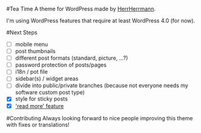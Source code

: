 #Tea Time
A theme for WordPress made by [HerrHerrmann](http://herrherrmann.net).

I'm using WordPress features that require at least WordPress 4.0 (for now).

#Next Steps
- [ ] mobile menu
- [ ] post thumbnails
- [ ] different post formats (standard, picture, ...?)
- [ ] password protection of posts/pages
- [ ] i18n / pot file
- [ ] sidebar(s) / widget areas
- [ ] divide into public/private branches (because not everyone needs my software custom post type)
- [x] style for sticky posts
- [x] ['read more' feature](http://codex.wordpress.org/Customizing_the_Read_More)

#Contributing
Always looking forward to nice people improving this theme with fixes or translations!

